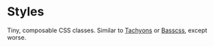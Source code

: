 # Styles

Tiny, composable CSS classes. Similar to [Tachyons](https://tachyons.io/) or [Basscss](https://basscss.com/#basscss-layout), except worse.
